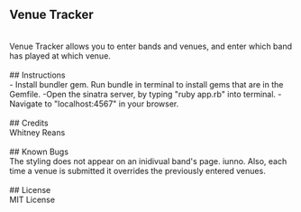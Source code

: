 ## Venue Tracker

<br>
Venue Tracker allows you to enter bands and venues, and enter which band has played at which venue.
<br>
<br>
## Instructions
<br>
- Install bundler gem. Run bundle in terminal to install gems that are in the Gemfile.
-Open the sinatra server, by typing "ruby app.rb" into terminal.
-Navigate to "localhost:4567" in your browser.
<br>
<br>
## Credits
<br>
Whitney Reans
<br>
<br>
## Known Bugs
<br>
The styling does not appear on an inidivual band's page. iunno. Also, each time a venue is submitted it overrides the previously entered venues.
<br>
<br>
## License
<br>
MIT License
